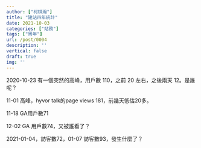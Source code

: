 ```yaml
---
author: ["柯棋瀚"]
title: "建站四年統計"
date: 2021-10-03
categories: ["站務"]
tags: ["周年"]
url: /post/0004
description: ''
vertical: false
draft: true
img: ''
---
```


2020-10-23 有一個突然的高峰，用戶數 110，之前 20 左右，之後兩天 12。是誰呢？

11-01 高峰，hyvor talk的page views 181，前幾天低估20多。

11-18 GA用戶數71

12-02 GA 用戶數74，又被誰看了？

2021-01-04，訪客數72，01-07 訪客數93，發生什麼了？